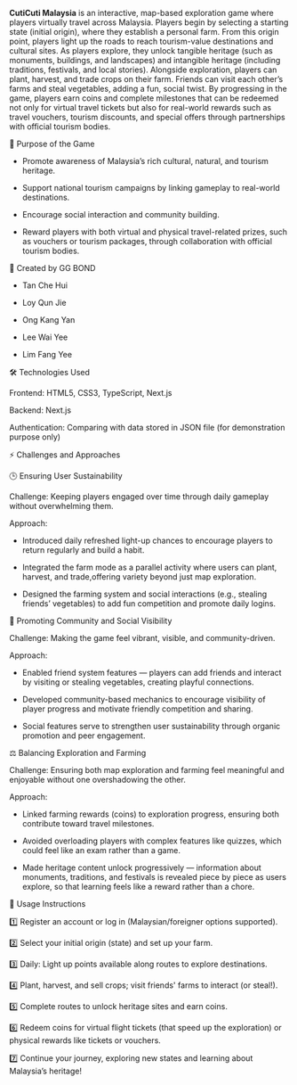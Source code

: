 **CutiCuti Malaysia**
is an interactive, map-based exploration game where players virtually travel across Malaysia. Players begin by selecting a starting state (initial origin), where they establish a personal farm. From this origin point, players light up the roads to reach tourism-value destinations and cultural sites. As players explore, they unlock tangible heritage (such as monuments, buildings, and landscapes) and intangible heritage (including traditions, festivals, and local stories). Alongside exploration, players can plant, harvest, and trade crops on their farm. Friends can visit each other’s farms and steal vegetables, adding a fun, social twist. By progressing in the game, players earn coins and complete milestones that can be redeemed not only for virtual travel tickets but also for real-world rewards such as travel vouchers, tourism discounts, and special offers through partnerships with official tourism bodies.

🎯 Purpose of the Game

- Promote awareness of Malaysia’s rich cultural, natural, and tourism heritage.

- Support national tourism campaigns by linking gameplay to real-world destinations.

- Encourage social interaction and community building.

- Reward players with both virtual and physical travel-related prizes, such as vouchers or tourism packages, through collaboration with official tourism bodies.

👥 Created by GG BOND

- Tan Che Hui

- Loy Qun Jie

- Ong Kang Yan

- Lee Wai Yee

- Lim Fang Yee

🛠 Technologies Used

Frontend: HTML5, CSS3, TypeScript, Next.js

Backend: Next.js

Authentication: Comparing with data stored in JSON file (for demonstration purpose only)

⚡ Challenges and Approaches

🕒 Ensuring User Sustainability

Challenge: Keeping players engaged over time through daily gameplay without overwhelming them.

Approach:

- Introduced daily refreshed light-up chances to encourage players to return regularly and build a habit.

- Integrated the farm mode as a parallel activity where users can plant, harvest, and trade,offering variety beyond just map exploration.

- Designed the farming system and social interactions (e.g., stealing friends’ vegetables) to add fun competition and promote daily logins.

🤝 Promoting Community and Social Visibility

Challenge: Making the game feel vibrant, visible, and community-driven.

Approach:

- Enabled friend system features — players can add friends and interact by visiting or stealing vegetables, creating playful connections.

- Developed community-based mechanics to encourage visibility of player progress and motivate friendly competition and sharing.

- Social features serve to strengthen user sustainability through organic promotion and peer engagement.

⚖️ Balancing Exploration and Farming

Challenge: Ensuring both map exploration and farming feel meaningful and enjoyable without one overshadowing the other.

Approach:

- Linked farming rewards (coins) to exploration progress, ensuring both contribute toward travel milestones.

- Avoided overloading players with complex features like quizzes, which could feel like an exam rather than a game.

- Made heritage content unlock progressively — information about monuments, traditions, and festivals is revealed piece by piece as users explore, so that learning feels like a reward rather than a chore.

📌 Usage Instructions

1️⃣ Register an account or log in (Malaysian/foreigner options supported).

2️⃣ Select your initial origin (state) and set up your farm.

3️⃣ Daily: Light up points available along routes to explore destinations.

4️⃣ Plant, harvest, and sell crops; visit friends' farms to interact (or steal!).

5️⃣ Complete routes to unlock heritage sites and earn coins.

6️⃣ Redeem coins for virtual flight tickets (that speed up the exploration) or physical rewards like tickets or vouchers.

7️⃣ Continue your journey, exploring new states and learning about Malaysia’s heritage!
